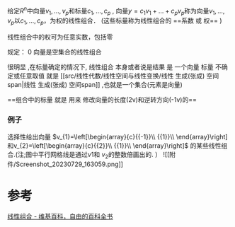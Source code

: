 
给定$R^{n}$中向量$v_{1},\dots,v_p$和标量$c_{1},\dots,c_p$ ,
向量$y=c_{1}v_{1}+\dots+c_pv_p$称为向量$v_{1},\dots,v_p$以$c_{1},\dots,c_p$，为权的线性组合．
	(这些标量称为线性组合的 ==系数 或 权== )

线性组合中的权可为任意实数，包括零

规定： ${\displaystyle 0}$ 向量是空集合的线性组合


很明显 ,在标量确定的情况下, 线性组合 本身或者说是结果 是 一个向量
	标量 不确定或任意取值 就是 [[src/线性代数/线性空间与线性变换/线性 生成(张成) 空间span|线性 生成(张成) 空间span]] ,也就是一个集合(元素是向量)
	
==组合中的标量 就是 用来 修改向量的长度(2v)和逆转方向(-1v)的==

### 例子
选择性给出向量 $v_{1}=\left[\begin{array}{c}{{-1}}\\ {{1}}\\ \end{array}\right]和v_{2}=\left[\begin{array}{c}{{2}}\\ {{1}}\\  \end{array}\right]$ 的某些线性组合.(注;图中平行网格线是通过$v1$和 $v_{2}$的整数倍画出的. ）
![[附件/Screenshot_20230729_163059.png]]


# 参考
[线性组合 - 维基百科，自由的百科全书](https://zh.wikipedia.org/zh-cn/%E7%BA%BF%E6%80%A7%E7%BB%84%E5%90%88)

